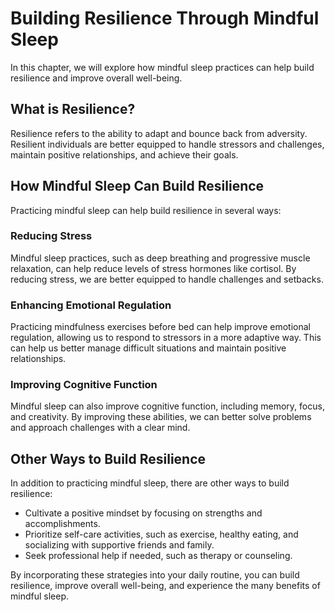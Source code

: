Building Resilience Through Mindful Sleep
==================================================================================

In this chapter, we will explore how mindful sleep practices can help build resilience and improve overall well-being.

What is Resilience?
-------------------

Resilience refers to the ability to adapt and bounce back from adversity. Resilient individuals are better equipped to handle stressors and challenges, maintain positive relationships, and achieve their goals.

How Mindful Sleep Can Build Resilience
--------------------------------------

Practicing mindful sleep can help build resilience in several ways:

### Reducing Stress

Mindful sleep practices, such as deep breathing and progressive muscle relaxation, can help reduce levels of stress hormones like cortisol. By reducing stress, we are better equipped to handle challenges and setbacks.

### Enhancing Emotional Regulation

Practicing mindfulness exercises before bed can help improve emotional regulation, allowing us to respond to stressors in a more adaptive way. This can help us better manage difficult situations and maintain positive relationships.

### Improving Cognitive Function

Mindful sleep can also improve cognitive function, including memory, focus, and creativity. By improving these abilities, we can better solve problems and approach challenges with a clear mind.

Other Ways to Build Resilience
------------------------------

In addition to practicing mindful sleep, there are other ways to build resilience:

* Cultivate a positive mindset by focusing on strengths and accomplishments.
* Prioritize self-care activities, such as exercise, healthy eating, and socializing with supportive friends and family.
* Seek professional help if needed, such as therapy or counseling.

By incorporating these strategies into your daily routine, you can build resilience, improve overall well-being, and experience the many benefits of mindful sleep.
